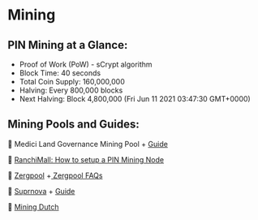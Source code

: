 # Mining

## PIN Mining at a Glance:

* Proof of Work \(PoW\) - sCrypt algorithm
* Block Time: 40 seconds
* Total Coin Supply: 160,000,000
* Halving: Every 800,000 blocks
* Next Halving: Block 4,800,000 \(Fri Jun 11 2021 03:47:30 GMT+0000\)

## Mining Pools and Guides:

🔗 Medici Land Governance Mining Pool  + [Guide](https://pool.mediciland.com/connect.html)

🔗 [RanchiMall: How to setup a PIN Mining Node](https://medium.com/ranchimall/how-to-setup-florincoin-mining-node-d2d6a464090)

🔗 [Zergpool](https://zergpool.com/) +[ Zergpool FAQs](https://zergpool.com/site/faq)

🔗 [Suprnova](https://flo.suprnova.cc/) + [Guide](https://flo.suprnova.cc/index.php?page=gettingstarted)

🔗 [Mining Dutch](https://www.mining-dutch.nl/pools/florin.php)



